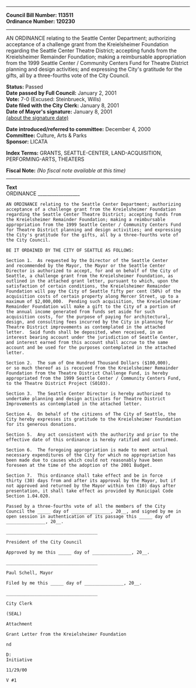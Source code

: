 * * * * *  
  
**Council Bill Number: [](#h0)[](#h2)113511**   
**Ordinance Number: 120230**  
  
* * * * *  
  
AN ORDINANCE relating to the Seattle Center Department; authorizing acceptance of a challenge grant from the Kreielsheimer Foundation regarding the Seattle Center Theatre District; accepting funds from the Kreielsheimer Remainder Foundation; making a reimbursable appropriation from the 1999 Seattle Center / Community Centers Fund for Theatre District planning and design activities; and expressing the City's gratitude for the gifts, all by a three-fourths vote of the City Council.  
  
**Status:** Passed   
**Date passed by Full Council:** January 2, 2001   
**Vote:** 7-0 (Excused: Steinbrueck, Wills)   
**Date filed with the City Clerk:** January 8, 2001   
**Date of Mayor's signature:** January 8, 2001   
[(about the signature date)](/~public/approvaldate.htm)   
  
  
**Date introduced/referred to committee:** December 4, 2000   
**Committee:** Culture, Arts & Parks   
**Sponsor:** LICATA   
  
**Index Terms:** GRANTS, SEATTLE-CENTER, LAND-ACQUISITION, PERFORMING-ARTS, THEATERS  
  
**Fiscal Note:** *(No fiscal note available at this time)*  
  
* * * * *  
  
**Text**  
    ORDINANCE __________________  
  
    AN ORDINANCE relating to the Seattle Center Department; authorizing  
    acceptance of a challenge grant from the Kreielsheimer Foundation  
    regarding the Seattle Center Theatre District; accepting funds from  
    the Kreielsheimer Remainder Foundation; making a reimbursable  
    appropriation from the 1999 Seattle Center / Community Centers Fund  
    for Theatre District planning and design activities; and expressing  
    the City's gratitude for the gifts, all by a three-fourths vote of  
    the City Council.  
  
    BE IT ORDAINED BY THE CITY OF SEATTLE AS FOLLOWS:  
  
    Section 1.  As requested by the Director of the Seattle Center  
    and recommended by the Mayor, the Mayor or the Seattle Center  
    Director is authorized to accept, for and on behalf of the City of  
    Seattle, a challenge grant from the Kreielsheimer Foundation, as  
    outlined in the attached grant letter, pursuant to which, upon the  
    satisfaction of certain conditions, the Kreielsheimer Remainder  
    Foundation will pay the City of Seattle fifty per cent (50%) of the  
    acquisition costs of certain property along Mercer Street, up to a  
    maximum of $2,000,000.  Pending such acquisition, the Kreielsheimer  
    Remainder Foundation will make a gift to the City of a portion of  
    the annual income generated from funds set aside for such  
    acquisition costs, for the purpose of paying for architectural,  
    design, and consulting fees incurred by the City in planning for  
    Theatre District improvements as contemplated in the attached  
    letter.  Said funds shall be deposited, when received, in an  
    interest bearing account under the jurisdiction of Seattle Center,  
    and interest earned from this account shall accrue to the same  
    account and be used for the purposes contemplated in the attached  
    letter.  
  
    Section 2.  The sum of One Hundred Thousand Dollars ($100,000),  
    or so much thereof as is received from the Kreielsheimer Remainder  
    Foundation from the Theatre District Challenge Fund, is hereby  
    appropriated from the 1999 Seattle Center / Community Centers Fund,  
    to the Theatre District Project (S0103).  
  
    Section 3.  The Seattle Center Director is hereby authorized to  
    undertake planning and design activities for Theatre District  
    Improvements as contemplated in the attached letter.  
  
    Section 4.  On behalf of the citizens of The City of Seattle, the  
    City hereby expresses its gratitude to the Kreielsheimer Foundation  
    for its generous donations.  
  
    Section 5.  Any act consistent with the authority and prior to the  
    effective date of this ordinance is hereby ratified and confirmed.  
  
    Section 6.  The foregoing appropriation is made to meet actual  
    necessary expenditures of the City for which no appropriation has  
    been made due to causes which could not reasonably have been  
    foreseen at the time of the adoption of the 2001 Budget.  
  
    Section 7.  This ordinance shall take effect and be in force  
    thirty (30) days from and after its approval by the Mayor, but if  
    not approved and returned by the Mayor within ten (10) days after  
    presentation, it shall take effect as provided by Municipal Code  
    Section 1.04.020.  
  
    Passed by a three-fourths vote of all the members of the City  
    Council the _____ day of _______________, 20__, and signed by me in  
    open session in authentication of its passage this _____ day of  
    _______________, 20__.  
  
    ___________________________________  
  
    President of the City Council  
  
    Approved by me this _____ day of _______________, 20__.  
  
    ___________________________________  
  
    Paul Schell, Mayor  
  
    Filed by me this _____ day of _______________, 20__.  
  
    ___________________________________  
  
    City Clerk  
  
    (SEAL)  
  
    Attachment  
  
    Grant Letter from the Kreielsheimer Foundation  
  
    nd  
  
    D:  
    Initiative  
  
    11/29/00  
  
    V #1  
